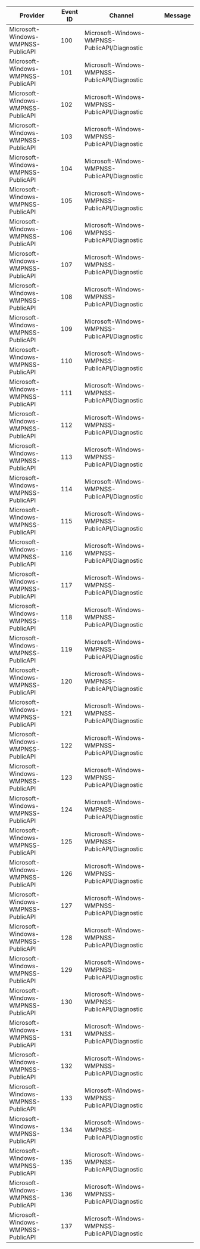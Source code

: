 Provider                            |  Event ID  |  Channel                                        |  Message
------------------------------------|------------|-------------------------------------------------|---------
Microsoft-Windows-WMPNSS-PublicAPI  |  100       |  Microsoft-Windows-WMPNSS-PublicAPI/Diagnostic  |
Microsoft-Windows-WMPNSS-PublicAPI  |  101       |  Microsoft-Windows-WMPNSS-PublicAPI/Diagnostic  |
Microsoft-Windows-WMPNSS-PublicAPI  |  102       |  Microsoft-Windows-WMPNSS-PublicAPI/Diagnostic  |
Microsoft-Windows-WMPNSS-PublicAPI  |  103       |  Microsoft-Windows-WMPNSS-PublicAPI/Diagnostic  |
Microsoft-Windows-WMPNSS-PublicAPI  |  104       |  Microsoft-Windows-WMPNSS-PublicAPI/Diagnostic  |
Microsoft-Windows-WMPNSS-PublicAPI  |  105       |  Microsoft-Windows-WMPNSS-PublicAPI/Diagnostic  |
Microsoft-Windows-WMPNSS-PublicAPI  |  106       |  Microsoft-Windows-WMPNSS-PublicAPI/Diagnostic  |
Microsoft-Windows-WMPNSS-PublicAPI  |  107       |  Microsoft-Windows-WMPNSS-PublicAPI/Diagnostic  |
Microsoft-Windows-WMPNSS-PublicAPI  |  108       |  Microsoft-Windows-WMPNSS-PublicAPI/Diagnostic  |
Microsoft-Windows-WMPNSS-PublicAPI  |  109       |  Microsoft-Windows-WMPNSS-PublicAPI/Diagnostic  |
Microsoft-Windows-WMPNSS-PublicAPI  |  110       |  Microsoft-Windows-WMPNSS-PublicAPI/Diagnostic  |
Microsoft-Windows-WMPNSS-PublicAPI  |  111       |  Microsoft-Windows-WMPNSS-PublicAPI/Diagnostic  |
Microsoft-Windows-WMPNSS-PublicAPI  |  112       |  Microsoft-Windows-WMPNSS-PublicAPI/Diagnostic  |
Microsoft-Windows-WMPNSS-PublicAPI  |  113       |  Microsoft-Windows-WMPNSS-PublicAPI/Diagnostic  |
Microsoft-Windows-WMPNSS-PublicAPI  |  114       |  Microsoft-Windows-WMPNSS-PublicAPI/Diagnostic  |
Microsoft-Windows-WMPNSS-PublicAPI  |  115       |  Microsoft-Windows-WMPNSS-PublicAPI/Diagnostic  |
Microsoft-Windows-WMPNSS-PublicAPI  |  116       |  Microsoft-Windows-WMPNSS-PublicAPI/Diagnostic  |
Microsoft-Windows-WMPNSS-PublicAPI  |  117       |  Microsoft-Windows-WMPNSS-PublicAPI/Diagnostic  |
Microsoft-Windows-WMPNSS-PublicAPI  |  118       |  Microsoft-Windows-WMPNSS-PublicAPI/Diagnostic  |
Microsoft-Windows-WMPNSS-PublicAPI  |  119       |  Microsoft-Windows-WMPNSS-PublicAPI/Diagnostic  |
Microsoft-Windows-WMPNSS-PublicAPI  |  120       |  Microsoft-Windows-WMPNSS-PublicAPI/Diagnostic  |
Microsoft-Windows-WMPNSS-PublicAPI  |  121       |  Microsoft-Windows-WMPNSS-PublicAPI/Diagnostic  |
Microsoft-Windows-WMPNSS-PublicAPI  |  122       |  Microsoft-Windows-WMPNSS-PublicAPI/Diagnostic  |
Microsoft-Windows-WMPNSS-PublicAPI  |  123       |  Microsoft-Windows-WMPNSS-PublicAPI/Diagnostic  |
Microsoft-Windows-WMPNSS-PublicAPI  |  124       |  Microsoft-Windows-WMPNSS-PublicAPI/Diagnostic  |
Microsoft-Windows-WMPNSS-PublicAPI  |  125       |  Microsoft-Windows-WMPNSS-PublicAPI/Diagnostic  |
Microsoft-Windows-WMPNSS-PublicAPI  |  126       |  Microsoft-Windows-WMPNSS-PublicAPI/Diagnostic  |
Microsoft-Windows-WMPNSS-PublicAPI  |  127       |  Microsoft-Windows-WMPNSS-PublicAPI/Diagnostic  |
Microsoft-Windows-WMPNSS-PublicAPI  |  128       |  Microsoft-Windows-WMPNSS-PublicAPI/Diagnostic  |
Microsoft-Windows-WMPNSS-PublicAPI  |  129       |  Microsoft-Windows-WMPNSS-PublicAPI/Diagnostic  |
Microsoft-Windows-WMPNSS-PublicAPI  |  130       |  Microsoft-Windows-WMPNSS-PublicAPI/Diagnostic  |
Microsoft-Windows-WMPNSS-PublicAPI  |  131       |  Microsoft-Windows-WMPNSS-PublicAPI/Diagnostic  |
Microsoft-Windows-WMPNSS-PublicAPI  |  132       |  Microsoft-Windows-WMPNSS-PublicAPI/Diagnostic  |
Microsoft-Windows-WMPNSS-PublicAPI  |  133       |  Microsoft-Windows-WMPNSS-PublicAPI/Diagnostic  |
Microsoft-Windows-WMPNSS-PublicAPI  |  134       |  Microsoft-Windows-WMPNSS-PublicAPI/Diagnostic  |
Microsoft-Windows-WMPNSS-PublicAPI  |  135       |  Microsoft-Windows-WMPNSS-PublicAPI/Diagnostic  |
Microsoft-Windows-WMPNSS-PublicAPI  |  136       |  Microsoft-Windows-WMPNSS-PublicAPI/Diagnostic  |
Microsoft-Windows-WMPNSS-PublicAPI  |  137       |  Microsoft-Windows-WMPNSS-PublicAPI/Diagnostic  |